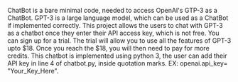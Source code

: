 ChatBot is a bare minimal code, needed to access OpenAI's GTP-3 as a ChatBot. GPT-3 is a large language model, which can be used as a ChatBot if implemented correctly. This project allows the users to chat with GPT-3 as a chatbot once they enter their API access key, which is not free. You can sign up for a trial. The trial will allow you to use all the features of GPT-3 upto $18. Once you reach the $18, you will then need to pay for more credits.  This chatbot is implemented using python 3, the user can add their API key in line 4 of chatbot.py, inside quotation marks.  EX: openai.api_key= "Your_Key_Here".